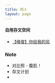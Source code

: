 ```yaml
---
title: 同人
layout: page
---
```


#### 自用存文空间
* [【峰俊】你给我的风](https://www.douban.com/group/topic/213977962/)





### Note
* 对比照 - 腹肌！
* 存文计划
* 